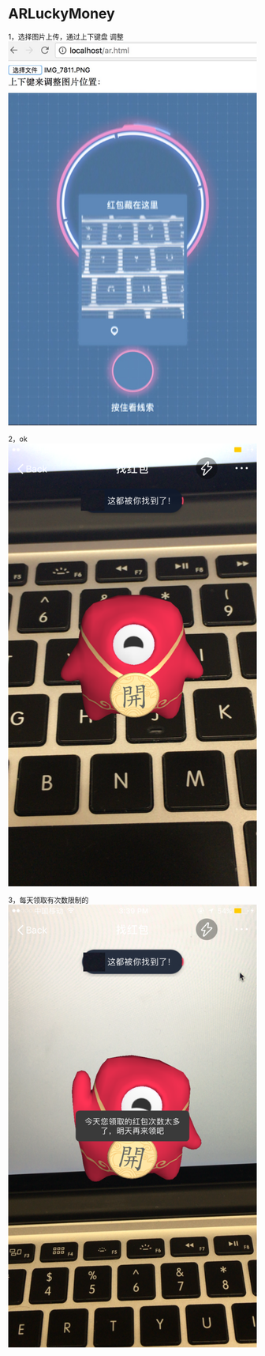 # ARLuckyMoney
1，选择图片上传，通过上下键盘 调整
![Image text](https://github.com/infoyou/ARLuckyMoney/raw/master/image/1.jpeg)

2，ok
![Image text](https://github.com/infoyou/ARLuckyMoney/raw/master/image/2.PNG)

3，每天领取有次数限制的
![Image text](https://github.com/infoyou/ARLuckyMoney/raw/master/image/3.PNG)
